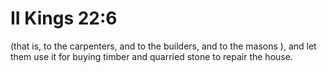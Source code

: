 # II Kings 22:6

(that is, to the carpenters, and to the builders, and to the masons ), and let them use it for buying timber and quarried stone to repair the house.
